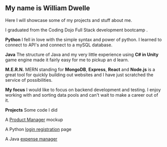 ## My name is William Dwelle

Here I will showcase some of my projects and stuff about me.

I graduated from the Coding Dojo Full Stack development bootcamp .

**Python**
I fell in love with the simple syntax and power of python. I learned to connect to API's and connect to a mySQL database.

**Java**
The structure of Java and my very little experience using **C# in Unity** game engine made it fairly easy for me to pickup an d learn.

**M.E.R.N.**
MERN standing for **MongoDB**, **Express**, **React** and **Node.js** is a great tool for quickly building out websites and I have just scratched the service of possibilities.

**My focus**
I would like to focus on backend development and testing. I enjoy working with and sorting data pools and can't wait to make a career out of it.


**Projects**
Some code I did

A [Product Manager](https://github.com/WDwelle/product-manager) mockup

A Python [login registration](https://github.com/WDwelle/login_reg) page

A Java [expense manager](https://github.com/WDwelle/pokeBook)

